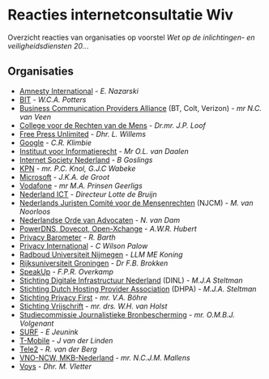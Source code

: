 # Reacties internetconsultatie Wiv

Overzicht reacties van organisaties op voorstel *Wet op de inlichtingen- en veiligheidsdiensten 20..*.

## Organisaties

- [Amnesty International](https://koenrh.github.io/internetconsultatie-wiv/web/viewer.html?file=/internetconsultatie-wiv/documents/40507.pdf) - *E. Nazarski*
- [BIT](https://koenrh.github.io/internetconsultatie-wiv/web/viewer.html?file=/internetconsultatie-wiv/documents/40527.pdf) - *W.C.A. Potters*
- [Business Communication Providers Alliance](https://koenrh.github.io/internetconsultatie-wiv/web/viewer.html?file=/internetconsultatie-wiv/documents/40379.pdf) (BT, Colt, Verizon) - *mr N.C. van Veen*
- [College voor de Rechten van de Mens](https://koenrh.github.io/internetconsultatie-wiv/web/viewer.html?file=/internetconsultatie-wiv/documents/40383.pdf) - *Dr.mr. J.P. Loof*
- [Free Press Unlimited](https://koenrh.github.io/internetconsultatie-wiv/web/viewer.html?file=/internetconsultatie-wiv/documents/39812.pdf) - *Dhr. L. Willems*
- [Google](https://koenrh.github.io/internetconsultatie-wiv/web/viewer.html?file=/internetconsultatie-wiv/documents/40447.pdf) - *C.R. Klimbie*
- [Instituut voor Informatierecht](https://koenrh.github.io/internetconsultatie-wiv/web/viewer.html?file=/internetconsultatie-wiv/documents/40243.pdf) - *Mr O.L. van Daalen*
- [Internet Society Nederland](https://koenrh.github.io/internetconsultatie-wiv/web/viewer.html?file=/internetconsultatie-wiv/documents/40239.pdf) - *B Goslings*
- [KPN](https://koenrh.github.io/internetconsultatie-wiv/web/viewer.html?file=/internetconsultatie-wiv/documents/40392.pdf) - *mr. P.C. Knol, G.J.C Wabeke*
- [Microsoft](https://koenrh.github.io/internetconsultatie-wiv/web/viewer.html?file=/internetconsultatie-wiv/documents/40413.pdf) - *J.K.A. de Groot*
- [Vodafone](https://koenrh.github.io/internetconsultatie-wiv/web/viewer.html?file=/internetconsultatie-wiv/documents/40649.pdf) - *mr M.A. Prinsen Geerligs*
- [Nederland ICT](https://koenrh.github.io/internetconsultatie-wiv/web/viewer.html?file=/internetconsultatie-wiv/documents/40552.pdf) -  *Directeur Lotte de Bruijn*
- [Nederlands	Juristen	Comité	voor	de	Mensenrechten](https://koenrh.github.io/internetconsultatie-wiv/web/viewer.html?file=/internetconsultatie-wiv/documents/40541.pdf) (NJCM) - *M. van Noorloos*
- [Nederlandse Orde van Advocaten](https://koenrh.github.io/internetconsultatie-wiv/web/viewer.html?file=/internetconsultatie-wiv/documents/40698.pdf) - *N. van Dam*
- [PowerDNS, Dovecot, Open-Xchange](https://koenrh.github.io/internetconsultatie-wiv/web/viewer.html?file=/internetconsultatie-wiv/documents/40326.pdf) - *A.W.R. Hubert*
- [Privacy Barometer](https://koenrh.github.io/internetconsultatie-wiv/web/viewer.html?file=/internetconsultatie-wiv/documents/40307.pdf) - *R. Barth*
- [Privacy International](https://koenrh.github.io/internetconsultatie-wiv/web/viewer.html?file=/internetconsultatie-wiv/documents/40209.pdf) - *C Wilson Palow*
- [Radboud Universiteit Nijmegen](https://koenrh.github.io/internetconsultatie-wiv/web/viewer.html?file=/internetconsultatie-wiv/documents/40711.pdf) - *LLM ME Koning*
- [Rijksuniversiteit Groningen](https://koenrh.github.io/internetconsultatie-wiv/web/viewer.html?file=/internetconsultatie-wiv/documents/40283.pdf) - *Dr F.B. Brokken*
- [SpeakUp](https://koenrh.github.io/internetconsultatie-wiv/web/viewer.html?file=/internetconsultatie-wiv/documents/40499.pdf) - *F.P.R. Overkamp*
- [Stichting Digitale Infrastructuur Nederland](https://koenrh.github.io/internetconsultatie-wiv/web/viewer.html?file=/internetconsultatie-wiv/documents/40572.pdf) (DINL) - *M.J.A Steltman*
- [Stichting Dutch Hosting Provider Association](https://koenrh.github.io/internetconsultatie-wiv/web/viewer.html?file=/internetconsultatie-wiv/documents/40574.pdf) (DHPA) - *M.J.A. Steltman*
- [Stichting Privacy First](https://koenrh.github.io/internetconsultatie-wiv/web/viewer.html?file=/internetconsultatie-wiv/documents/40405.pdf) - *mr. V.A. Böhre*
- [Stichting Vrijschrift](https://koenrh.github.io/internetconsultatie-wiv/web/viewer.html?file=/internetconsultatie-wiv/documents/40517.pdf) - *mr. drs. W.H. van Holst*
- [Studiecommissie Journalistieke Bronbescherming](https://koenrh.github.io/internetconsultatie-wiv/web/viewer.html?file=/internetconsultatie-wiv/documents/40402.pdf) - *mr. O.M.B.J. Volgenant*
- [SURF](https://koenrh.github.io/internetconsultatie-wiv/web/viewer.html?file=/internetconsultatie-wiv/documents/40451.pdf) - *E Jeunink*
- [T-Mobile](https://koenrh.github.io/internetconsultatie-wiv/web/viewer.html?file=/internetconsultatie-wiv/documents/40700.pdf) - *J van der Linden*
- [Tele2](https://koenrh.github.io/internetconsultatie-wiv/web/viewer.html?file=/internetconsultatie-wiv/documents/40204.pdf) - *R. van der Berg*
- [VNO-NCW, MKB-Nederland](https://koenrh.github.io/internetconsultatie-wiv/web/viewer.html?file=/internetconsultatie-wiv/documents/40385.pdf) - *mr. N.C.J.M. Mallens*
- [Voys](https://koenrh.github.io/internetconsultatie-wiv/web/viewer.html?file=/internetconsultatie-wiv/documents/40397.pdf) - *Dhr. M. Vletter*
